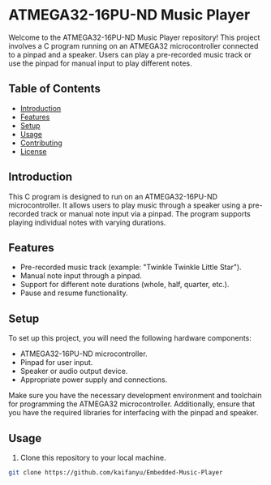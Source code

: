 # ATMEGA32-16PU-ND Music Player

Welcome to the ATMEGA32-16PU-ND Music Player repository! This project involves a C program running on an ATMEGA32 microcontroller connected to a pinpad and a speaker. Users can play a pre-recorded music track or use the pinpad for manual input to play different notes.

## Table of Contents
- [Introduction](#introduction)
- [Features](#features)
- [Setup](#setup)
- [Usage](#usage)
- [Contributing](#contributing)
- [License](#license)

## Introduction

This C program is designed to run on an ATMEGA32-16PU-ND microcontroller. It allows users to play music through a speaker using a pre-recorded track or manual note input via a pinpad. The program supports playing individual notes with varying durations.

## Features

- Pre-recorded music track (example: "Twinkle Twinkle Little Star").
- Manual note input through a pinpad.
- Support for different note durations (whole, half, quarter, etc.).
- Pause and resume functionality.

## Setup

To set up this project, you will need the following hardware components:

- ATMEGA32-16PU-ND microcontroller.
- Pinpad for user input.
- Speaker or audio output device.
- Appropriate power supply and connections.

Make sure you have the necessary development environment and toolchain for programming the ATMEGA32 microcontroller. Additionally, ensure that you have the required libraries for interfacing with the pinpad and speaker.

## Usage

1. Clone this repository to your local machine.

```bash
git clone https://github.com/kaifanyu/Embedded-Music-Player
